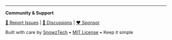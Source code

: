 ---

**Community & Support**

[🐛 Report Issues](https://github.com/snowztech/barecms/issues) | [💬 Discussions](https://github.com/snowztech/barecms/discussions) | [❤️ Sponsor](https://github.com/sponsors/lucasnevespereira)

Built with care by [SnowzTech](https://github.com/snowztech) • [MIT License](https://github.com/snowztech/barecms/blob/main/LICENSE) • Keep it simple
